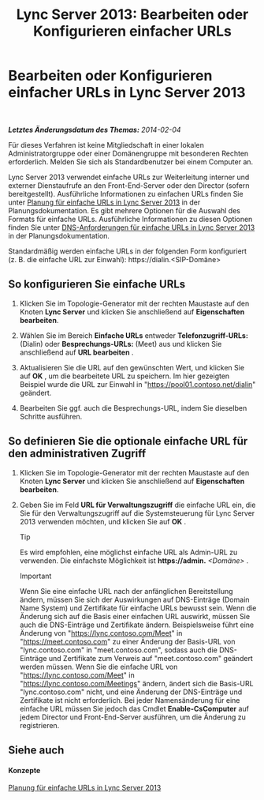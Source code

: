 ﻿---
title: 'Lync Server 2013: Bearbeiten oder Konfigurieren einfacher URLs'
TOCTitle: Bearbeiten oder Konfigurieren einfacher URLs
ms:assetid: 0008aeea-4ae9-4e36-83cd-ef7ff7b6e128
ms:mtpsurl: https://technet.microsoft.com/de-de/library/Gg398063(v=OCS.15)
ms:contentKeyID: 49292969
ms.date: 05/19/2016
mtps_version: v=OCS.15
ms.translationtype: HT
---

# Bearbeiten oder Konfigurieren einfacher URLs in Lync Server 2013

 

_**Letztes Änderungsdatum des Themas:** 2014-02-04_

Für dieses Verfahren ist keine Mitgliedschaft in einer lokalen Administratorgruppe oder einer Domänengruppe mit besonderen Rechten erforderlich. Melden Sie sich als Standardbenutzer bei einem Computer an.

Lync Server 2013 verwendet einfache URLs zur Weiterleitung interner und externer Dienstaufrufe an den Front-End-Server oder den Director (sofern bereitgestellt). Ausführliche Informationen zu einfachen URLs finden Sie unter [Planung für einfache URLs in Lync Server 2013](lync-server-2013-planning-for-simple-urls.md) in der Planungsdokumentation. Es gibt mehrere Optionen für die Auswahl des Formats für einfache URLs. Ausführliche Informationen zu diesen Optionen finden Sie unter [DNS-Anforderungen für einfache URLs in Lync Server 2013](lync-server-2013-dns-requirements-for-simple-urls.md) in der Planungsdokumentation.

Standardmäßig werden einfache URLs in der folgenden Form konfiguriert (z. B. die einfache URL zur Einwahl): https://dialin.\<SIP-Domäne\>

## So konfigurieren Sie einfache URLs

1.  Klicken Sie im Topologie-Generator mit der rechten Maustaste auf den Knoten **Lync Server** und klicken Sie anschließend auf **Eigenschaften bearbeiten**.

2.  Wählen Sie im Bereich **Einfache URLs** entweder **Telefonzugriff-URLs:** (Dialin) oder **Besprechungs-URLs:** (Meet) aus und klicken Sie anschließend auf **URL bearbeiten** .

3.  Aktualisieren Sie die URL auf den gewünschten Wert, und klicken Sie auf **OK** , um die bearbeitete URL zu speichern. Im hier gezeigten Beispiel wurde die URL zur Einwahl in "https://pool01.contoso.net/dialin" geändert.

4.  Bearbeiten Sie ggf. auch die Besprechungs-URL, indem Sie dieselben Schritte ausführen.

## So definieren Sie die optionale einfache URL für den administrativen Zugriff

1.  Klicken Sie im Topologie-Generator mit der rechten Maustaste auf den Knoten **Lync Server** und klicken Sie anschließend auf **Eigenschaften bearbeiten**.

2.  Geben Sie im Feld **URL für Verwaltungszugriff** die einfache URL ein, die Sie für den Verwaltungszugriff auf die Systemsteuerung für Lync Server 2013 verwenden möchten, und klicken Sie auf **OK** .
    

    > [!TIP]
    > Es wird empfohlen, eine möglichst einfache URL als Admin-URL zu verwenden. Die einfachste Möglichkeit ist <STRONG>https://admin.</STRONG> <EM>&lt;Domäne&gt;</EM> .

    

    > [!IMPORTANT]
    > Wenn Sie eine einfache URL nach der anfänglichen Bereitstellung ändern, müssen Sie sich der Auswirkungen auf DNS-Einträge (Domain Name System) und Zertifikate für einfache URLs bewusst sein. Wenn die Änderung sich auf die Basis einer einfachen URL auswirkt, müssen Sie auch die DNS-Einträge und Zertifikate ändern. Beispielsweise führt eine Änderung von "https://lync.contoso.com/Meet" in "https://meet.contoso.com" zu einer Änderung der Basis-URL von "lync.contoso.com" in "meet.contoso.com", sodass auch die DNS-Einträge und Zertifikate zum Verweis auf "meet.contoso.com" geändert werden müssen. Wenn Sie die einfache URL von "https://lync.contoso.com/Meet" in "https://lync.contoso.com/Meetings" ändern, ändert sich die Basis-URL "lync.contoso.com" nicht, und eine Änderung der DNS-Einträge und Zertifikate ist nicht erforderlich. Bei jeder Namensänderung für eine einfache URL müssen Sie jedoch das Cmdlet <STRONG>Enable-CsComputer</STRONG> auf jedem Director und Front-End-Server ausführen, um die Änderung zu registrieren.



## Siehe auch

#### Konzepte

[Planung für einfache URLs in Lync Server 2013](lync-server-2013-planning-for-simple-urls.md)

